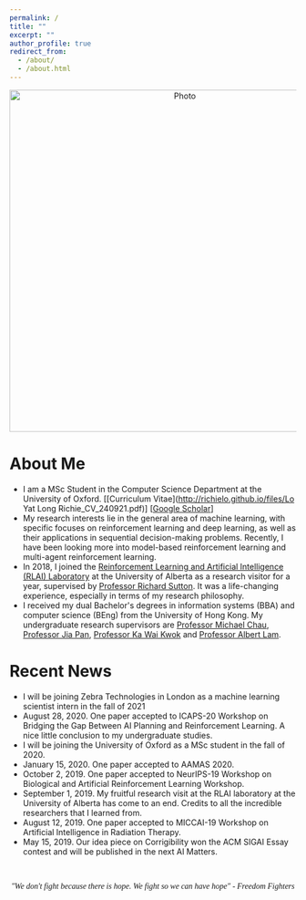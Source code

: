 ```yaml
---
permalink: /
title: ""
excerpt: ""
author_profile: true
redirect_from:
  - /about/
  - /about.html
---
```


<p align="center">
  <img src="https://richielo.github.io/images/hk_bf.gif?raw=true" alt="Photo" style="width: 600px;"/>
</p>

# About Me
* I am a MSc Student in the Computer Science Department at the University of Oxford. [[Curriculum Vitae](http://richielo.github.io/files/Lo Yat Long Richie_CV_240921.pdf)] [[Google Scholar](https://scholar.google.com/citations?user=qBM2A3kAAAAJ&hl=en)]
* My research interests lie in the general area of machine learning, with specific focuses on reinforcement learning and deep learning, as well as their applications in sequential decision-making problems. Recently, I have been looking more into model-based reinforcement learning and multi-agent reinforcement learning.
* In 2018, I joined the [Reinforcement Learning and Artificial Intelligence (RLAI) Laboratory](http://rlai.ualberta.ca/) at the University of Alberta as a research visitor for a year, supervised by [Professor Richard Sutton](http://incompleteideas.net/). It was a life-changing experience, especially in terms of my research philosophy.
* I received my dual Bachelor's degrees in information systems (BBA) and computer science (BEng) from the University of Hong Kong. My undergraduate research supervisors are [Professor Michael Chau](https://pweb.fbe.hku.hk/~mchau/), [Professor Jia Pan](https://sites.google.com/site/panjia/), [Professor Ka Wai Kwok](https://web.hku.hk/~kwokkw/) and [Professor Albert Lam](https://www.eee.hku.hk/~ayslam/).

# Recent News
* I will be joining Zebra Technologies in London as a machine learning scientist intern in the fall of 2021
* August 28, 2020. One paper accepted to ICAPS-20 Workshop on Bridging the Gap Between AI Planning and Reinforcement Learning. A nice little conclusion to my undergraduate studies.
* I will be joining the University of Oxford as a MSc student in the fall of 2020.
* January 15, 2020. One paper accepted to AAMAS 2020.
* October 2, 2019. One paper accepted to NeurIPS-19 Workshop on Biological and Artificial Reinforcement Learning Workshop.
* September 1, 2019. My fruitful research visit at the RLAI laboratory at the University of Alberta has come to an end. Credits to all the incredible researchers that I learned from.
* August 12, 2019. One paper accepted to MICCAI-19 Workshop on Artificial Intelligence in Radiation Therapy.
* May 15, 2019. Our idea piece on Corrigibility won the ACM SIGAI Essay contest and will be published in the next AI Matters.


<br>
<p align="center" style="font-family:cursive">
<i> "We don't fight because there is hope. We fight so we can have hope" - Freedom Fighters</i>
</p>

